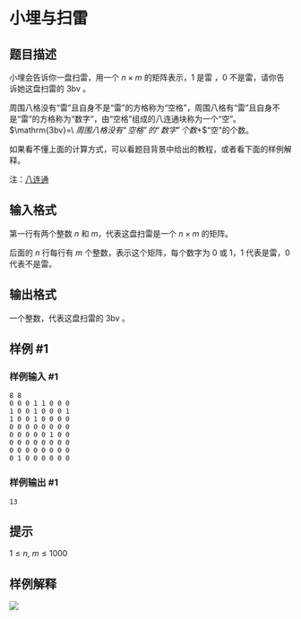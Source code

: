 # 小埋与扫雷

## 题目描述

小埋会告诉你一盘扫雷，用一个 $n\times m$ 的矩阵表示，$1$ 是雷 ，$0$ 不是雷，请你告诉她这盘扫雷的 $\mathrm{3bv}$ 。 

周围八格没有“雷”且自身不是“雷”的方格称为“空格”，周围八格有“雷”且自身不是“雷”的方格称为“数字”，由“空格”组成的八连通块称为一个“空”。$\mathrm{3bv}=\ $周围八格没有“空格”的“数字”个数$+$“空"的个数。

如果看不懂上面的计算方式，可以看题目背景中给出的教程，或者看下面的样例解释。

注：[八连通](https://baike.baidu.com/item/%E5%85%AB%E8%BF%9E%E9%80%9A)

## 输入格式

第一行有两个整数 $n$ 和 $m$，代表这盘扫雷是一个 $n \times m$ 的矩阵。

后面的 $n$ 行每行有 $m$ 个整数，表示这个矩阵，每个数字为 $0$ 或 $1$，$1$ 代表是雷，$0$ 代表不是雷。

## 输出格式

一个整数，代表这盘扫雷的 $\mathrm{3bv}$ 。

## 样例 #1

### 样例输入 #1
```
8 8
0 0 0 1 1 0 0 0 
1 0 0 1 0 0 0 1 
1 0 0 1 0 0 0 0 
0 0 0 0 0 0 0 0 
0 0 0 0 0 1 0 0 
0 0 0 0 0 0 0 0 
0 0 0 0 0 0 0 0 
0 1 0 0 0 0 0 0
```

### 样例输出 #1

```
13
```

## 提示

$1\le n,\ m\le 1000$

## 样例解释

![](https://i.loli.net/2018/10/04/5bb5bc4644183.jpg)

